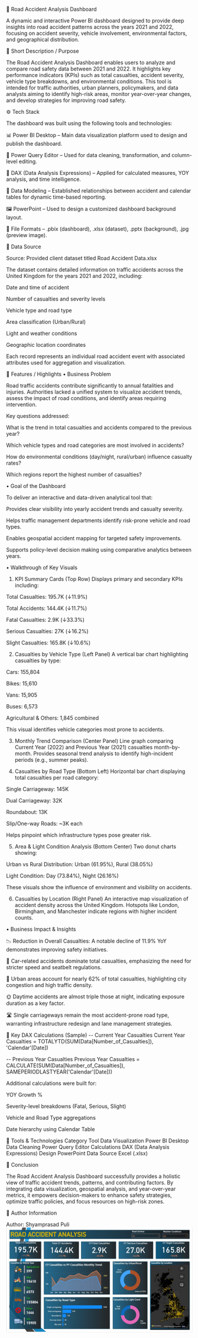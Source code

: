 🚗 Road Accident Analysis Dashboard

A dynamic and interactive Power BI dashboard designed to provide deep insights into road accident patterns across the years 2021 and 2022, focusing on accident severity, vehicle involvement, environmental factors, and geographical distribution.

📝 Short Description / Purpose

The Road Accident Analysis Dashboard enables users to analyze and compare road safety data between 2021 and 2022. It highlights key performance indicators (KPIs) such as total casualties, accident severity, vehicle type breakdowns, and environmental conditions.
This tool is intended for traffic authorities, urban planners, policymakers, and data analysts aiming to identify high-risk areas, monitor year-over-year changes, and develop strategies for improving road safety.

⚙️ Tech Stack

The dashboard was built using the following tools and technologies:

📊 Power BI Desktop – Main data visualization platform used to design and publish the dashboard.

📂 Power Query Editor – Used for data cleaning, transformation, and column-level editing.

🧠 DAX (Data Analysis Expressions) – Applied for calculated measures, YOY analysis, and time intelligence.

🧩 Data Modeling – Established relationships between accident and calendar tables for dynamic time-based reporting.

🖼️ PowerPoint – Used to design a customized dashboard background layout.

📁 File Formats – .pbix (dashboard), .xlsx (dataset), .pptx (background), .jpg (preview image).

📂 Data Source

Source: Provided client dataset titled Road Accident Data.xlsx

The dataset contains detailed information on traffic accidents across the United Kingdom for the years 2021 and 2022, including:

Date and time of accident

Number of casualties and severity levels

Vehicle type and road type

Area classification (Urban/Rural)

Light and weather conditions

Geographic location coordinates

Each record represents an individual road accident event with associated attributes used for aggregation and visualization.

🌟 Features / Highlights
• Business Problem

Road traffic accidents contribute significantly to annual fatalities and injuries. Authorities lacked a unified system to visualize accident trends, assess the impact of road conditions, and identify areas requiring intervention.

Key questions addressed:

What is the trend in total casualties and accidents compared to the previous year?

Which vehicle types and road categories are most involved in accidents?

How do environmental conditions (day/night, rural/urban) influence casualty rates?

Which regions report the highest number of casualties?

• Goal of the Dashboard

To deliver an interactive and data-driven analytical tool that:

Provides clear visibility into yearly accident trends and casualty severity.

Helps traffic management departments identify risk-prone vehicle and road types.

Enables geospatial accident mapping for targeted safety improvements.

Supports policy-level decision making using comparative analytics between years.

• Walkthrough of Key Visuals

1. KPI Summary Cards (Top Row)
Displays primary and secondary KPIs including:

Total Casualties: 195.7K (↓11.9%)

Total Accidents: 144.4K (↓11.7%)

Fatal Casualties: 2.9K (↓33.3%)

Serious Casualties: 27K (↓16.2%)

Slight Casualties: 165.8K (↓10.6%)

2. Casualties by Vehicle Type (Left Panel)
A vertical bar chart highlighting casualties by type:

Cars: 155,804

Bikes: 15,610

Vans: 15,905

Buses: 6,573

Agricultural & Others: 1,845 combined

This visual identifies vehicle categories most prone to accidents.

3. Monthly Trend Comparison (Center Panel)
Line graph comparing Current Year (2022) and Previous Year (2021) casualties month-by-month.
Provides seasonal trend analysis to identify high-incident periods (e.g., summer peaks).

4. Casualties by Road Type (Bottom Left)
Horizontal bar chart displaying total casualties per road category:

Single Carriageway: 145K

Dual Carriageway: 32K

Roundabout: 13K

Slip/One-way Roads: ~3K each

Helps pinpoint which infrastructure types pose greater risk.

5. Area & Light Condition Analysis (Bottom Center)
Two donut charts showing:

Urban vs Rural Distribution: Urban (61.95%), Rural (38.05%)

Light Condition: Day (73.84%), Night (26.16%)

These visuals show the influence of environment and visibility on accidents.

6. Casualties by Location (Right Panel)
An interactive map visualization of accident density across the United Kingdom.
Hotspots like London, Birmingham, and Manchester indicate regions with higher incident counts.

• Business Impact & Insights

📉 Reduction in Overall Casualties: A notable decline of 11.9% YoY demonstrates improving safety initiatives.

🚗 Car-related accidents dominate total casualties, emphasizing the need for stricter speed and seatbelt regulations.

🌇 Urban areas account for nearly 62% of total casualties, highlighting city congestion and high traffic density.

🌞 Daytime accidents are almost triple those at night, indicating exposure duration as a key factor.

🛣️ Single carriageways remain the most accident-prone road type, warranting infrastructure redesign and lane management strategies.

🧮 Key DAX Calculations (Sample)
-- Current Year Casualties
Current Year Casualties =
TOTALYTD(SUM(Data[Number_of_Casualties]), 'Calendar'[Date])

-- Previous Year Casualties
Previous Year Casualties =
CALCULATE(SUM(Data[Number_of_Casualties]), SAMEPERIODLASTYEAR('Calendar'[Date]))


Additional calculations were built for:

YOY Growth %

Severity-level breakdowns (Fatal, Serious, Slight)

Vehicle and Road Type aggregations

Date hierarchy using Calendar Table

🧰 Tools & Technologies
Category	Tool
Data Visualization	Power BI Desktop
Data Cleaning	Power Query Editor
Calculations	DAX (Data Analysis Expressions)
Design	PowerPoint
Data Source	Excel (.xlsx)


🧭 Conclusion

The Road Accident Analysis Dashboard successfully provides a holistic view of traffic accident trends, patterns, and contributing factors.
By integrating data visualization, geospatial analysis, and year-over-year metrics, it empowers decision-makers to enhance safety strategies, optimize traffic policies, and focus resources on high-risk zones.

📧 Author Information

Author: Shyamprasad Puli
![Dashboard Preview](https://github.com/shyampuli/Road-Accident-Analysis-Dashboard/blob/main/RAA%20Dashboard.jpg)
